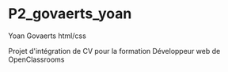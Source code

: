 # P2_govaerts_yoan
Yoan Govaerts html/css



Projet d'intégration de CV pour la formation Développeur web de OpenClassrooms
